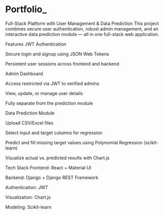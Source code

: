 # Portfolio_
 Full-Stack Platform with User Management & Data Prediction
This project combines secure user authentication, robust admin management, and an interactive data prediction module — all in one full-stack web application.

Features
JWT Authentication

Secure login and signup using JSON Web Tokens

Persistent user sessions across frontend and backend

Admin Dashboard

Access restricted via JWT to verified admins

View, update, or manage user details

Fully separate from the prediction module

 Data Prediction Module

Upload CSV/Excel files

Select input and target columns for regression

Predict and fill missing target values using Polynomial Regression (scikit-learn)

Visualize actual vs. predicted results with Chart.js

 Tech Stack
Frontend: React + Material UI

Backend: Django + Django REST Framework

Authentication: JWT

Visualization: Chart.js

Modeling: Scikit-learn
